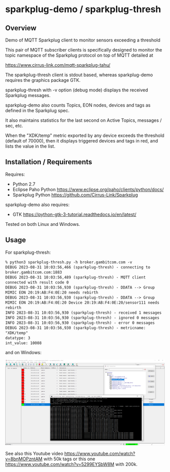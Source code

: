 # sparkplug-demo / sparkplug-thresh

## Overview

Demo of MQTT Sparkplug client to monitor sensors exceeding a threshold 

This pair of MQTT subscriber clients is specifically designed to monitor the topic
namespace of the Sparkplug protocol on top of MQTT detailed at

https://www.cirrus-link.com/mqtt-sparkplug-tahu/

The sparkplug-thresh client is stdout based, whereas sparkplug-demo requires
the graphics package GTK.

sparkplug-thresh with -v option (debug mode) displays the received Sparkplug messages.

sparkplug-demo also counts Topics, EON nodes, devices and tags as defined in the Sparkplug
spec.

It also maintains statistics for the last second on Active Topics, messages / sec,
etc.

When the "XDK/temp" metric exported by any device exceeds the threshold (default
of 70000), then it displays triggered devices and tags in red, and lists the value
in the list.

## Installation / Requirements

Requires:

- Python 2.7
- Eclipse Paho Python https://www.eclipse.org/paho/clients/python/docs/
- Sparkplug Python https://github.com/Cirrus-Link/Sparkplug

sparkplug-demo also requires:

- GTK https://python-gtk-3-tutorial.readthedocs.io/en/latest/

Tested on both Linux and Windows.

## Usage

For sparkplug-thresh:
```
% python3 sparkplug-thresh.py -h broker.gambitcom.com -v
DEBUG 2023-08-31 10:03:56,466 (sparkplug-thresh) - connecting to broker.gambitcom.com:1883
DEBUG 2023-08-31 10:03:56,489 (sparkplug-thresh) - MQTT client connected with result code 0
DEBUG 2023-08-31 10:03:56,930 (sparkplug-thresh) - DDATA --> Group MIMIC EON 20:19:AB:F4:0E:20 needs rebirth
DEBUG 2023-08-31 10:03:56,930 (sparkplug-thresh) - DDATA --> Group MIMIC EON 20:19:AB:F4:0E:20 Device 20:19:AB:F4:0E:20/sensor111 needs rebirth
INFO 2023-08-31 10:03:56,930 (sparkplug-thresh) - received 1 messages
INFO 2023-08-31 10:03:56,930 (sparkplug-thresh) - ignored 0 messages
INFO 2023-08-31 10:03:56,930 (sparkplug-thresh) - error 0 messages
DEBUG 2023-08-31 10:03:56,930 (sparkplug-thresh) - metricname: "XDK/temp"
datatype: 3
int_value: 10008
```

and on Windows:

![screenshot](https://github.com/gambitcomminc/sparkplug-demo/blob/master/mqtt_sparkplug_thresh.png)

See also this Youtube video https://www.youtube.com/watch?v=8bnMOPzntAM with 50k tags
or this one https://www.youtube.com/watch?v=5299EYSbW8M with 200k.

